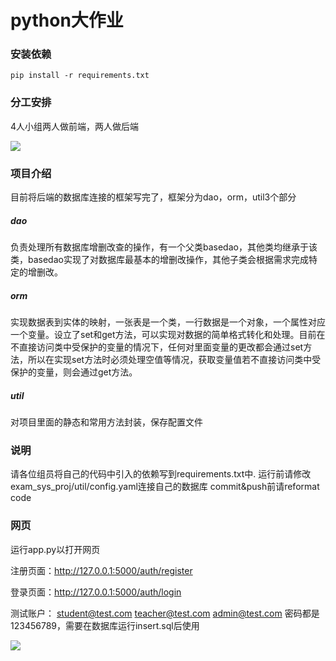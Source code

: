 # python大作业
### 安装依赖
```dos
pip install -r requirements.txt
```
### 分工安排
4人小组两人做前端，两人做后端

![](https://tse3-mm.cn.bing.net/th/id/OIP-C.LBVzOA0WvDhthZCpBMO3PgHaHZ?rs=1&pid=ImgDetMain)

### 项目介绍
目前将后端的数据库连接的框架写完了，框架分为dao，orm，util3个部分
##### dao
负责处理所有数据库增删改查的操作，有一个父类basedao，其他类均继承于该类，basedao实现了对数据库最基本的增删改操作，其他子类会根据需求完成特定的增删改。
##### orm
实现数据表到实体的映射，一张表是一个类，一行数据是一个对象，一个属性对应一个变量。设立了set和get方法，可以实现对数据的简单格式转化和处理。目前在不直接访问类中受保护的变量的情况下，任何对里面变量的更改都会通过set方法，所以在实现set方法时必须处理空值等情况，获取变量值若不直接访问类中受保护的变量，则会通过get方法。
##### util
对项目里面的静态和常用方法封装，保存配置文件

### 说明
请各位组员将自己的代码中引入的依赖写到requirements.txt中.
运行前请修改exam_sys_proj/util/config.yaml连接自己的数据库
commit&push前请reformat code

### 网页
运行app.py以打开网页

注册页面：http://127.0.0.1:5000/auth/register

登录页面：http://127.0.0.1:5000/auth/login

测试账户：
student@test.com
teacher@test.com
admin@test.com
密码都是123456789，需要在数据库运行insert.sql后使用

![](https://p3-pc-sign.douyinpic.com/tos-cn-i-0813/226b9baade6c45058933a63fb6cadcf9~tplv-dy-aweme-images-v2:3000:3000:q75.webp?biz_tag=aweme_images&from=3213915784&s=PackSourceEnum_AWEME_DETAIL&sc=image&se=false&x-expires=1719763200&x-signature=a4becisRjxm%2F%2B%2FjinVd1Z2zPyAY%3D)